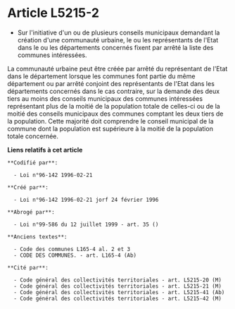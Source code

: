 # Article L5215-2

- Sur l'initiative d'un ou de plusieurs conseils municipaux demandant la création d'une communauté urbaine, le ou les
représentants de l'Etat dans le ou les départements concernés fixent par arrêté la liste des communes intéressées.

La communauté urbaine peut être créée par arrêté du représentant de l'Etat dans le département lorsque les communes font
partie du même département ou par arrêté conjoint des représentants de l'Etat dans les départements concernés dans le cas
contraire, sur la demande des deux tiers au moins des conseils municipaux des communes intéressées représentant plus de la
moitié de la population totale de celles-ci ou de la moitié des conseils municipaux des communes comptant les deux tiers de
la population. Cette majorité doit comprendre le conseil municipal de la commune dont la population est supérieure à la
moitié de la population totale concernée.

**Liens relatifs à cet article**

	**Codifié par**:

	  - Loi n°96-142 1996-02-21

	**Créé par**:

	  - Loi n°96-142 1996-02-21 jorf 24 février 1996

	**Abrogé par**:

	  - Loi n°99-586 du 12 juillet 1999 - art. 35 ()

	**Anciens textes**:

	  - Code des communes L165-4 al. 2 et 3
	  - CODE DES COMMUNES. - art. L165-4 (Ab)

	**Cité par**:

	  - Code général des collectivités territoriales - art. L5215-20 (M)
	  - Code général des collectivités territoriales - art. L5215-21 (M)
	  - Code général des collectivités territoriales - art. L5215-41 (Ab)
	  - Code général des collectivités territoriales - art. L5215-42 (M)
